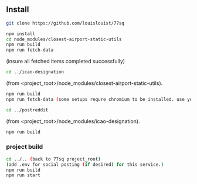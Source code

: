 ## Install

```bash
git clone https://github.com/louislouist/77sq

npm install
cd node_modules/closest-airport-static-utils
npm run build
npm run fetch-data
```
(insure all fetched items completed successfully)

```bash
cd ../icao-designation
```
(from <project_root>/node_modules/closest-airport-static-utils).
```bash
npm run build
npm run fetch-data (some setups requre chromium to be installed. use your favorite package manager)
```
```bash
cd ../postreddit
```
(from <project_root>/node_modules/icao-designation).
```bash
npm run build
```

### project build
```bash
cd ../.. (back to 77sq project_root)
(add .env for social posting (if desired) for this service.)
npm run build
npm run start
```

